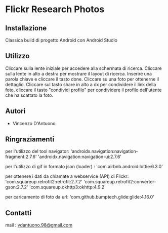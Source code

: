# Flickr Research Photos

## Installazione

Classica build di progetto Android con Android Studio

## Utilizzo

Cliccare sulla lente iniziale per accedere alla schermata di ricerca. Cliccare sulla lente in alto a destra per mostrare il layout di ricerca. Inserire una parola chiave e cliccare il tasto done. 
Cliccare su una foto per ottenerne il dettaglio. Cliccare sul tasto share in alto a dx per condividere il link della foto, cliccare il tasto "condividi profilo" per condividere il profilo dell'utente che ha 
scattato la foto.

## Autori

- Vincenzo D'Antuono

## Ringraziamenti

per l'utilizzo del tool navigator:
'androidx.navigation:navigation-fragment:2.7.6'
'androidx.navigation:navigation-ui:2.7.6'


per l'utilizzo di gif in formato json (loader) :
'com.airbnb.android:lottie:6.3.0'

per ottenere i dati da chiamate a webservice (API) di Flickr: 
'com.squareup.retrofit2:retrofit:2.7.2'
'com.squareup.retrofit2:converter-gson:2.7.2'
'com.squareup.okhttp3:okhttp:4.9.2'

per caricamento di foto da url:
'com.github.bumptech.glide:glide:4.16.0'



## Contatti
mail : vdantuono.98@gmail.com
